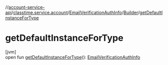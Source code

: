 //[account-service-api](../../../../index.md)/[classtime.service.account](../../index.md)/[EmailVerificationAuthInfo](../index.md)/[Builder](index.md)/[getDefaultInstanceForType](get-default-instance-for-type.md)

# getDefaultInstanceForType

[jvm]\
open fun [getDefaultInstanceForType](get-default-instance-for-type.md)(): [EmailVerificationAuthInfo](../index.md)
